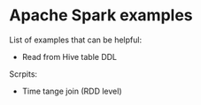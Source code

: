 # Apache Spark examples

List of examples that can be helpful:
* Read from Hive table DDL

Scrpits:
* Time tange join (RDD level)
